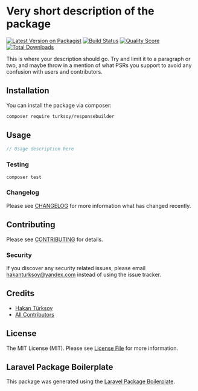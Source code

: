 # Very short description of the package

[![Latest Version on Packagist](https://img.shields.io/packagist/v/turksoy/responsebuilder.svg?style=flat-square)](https://packagist.org/packages/turksoy/responsebuilder)
[![Build Status](https://img.shields.io/travis/turksoy/responsebuilder/master.svg?style=flat-square)](https://travis-ci.org/turksoy/responsebuilder)
[![Quality Score](https://img.shields.io/scrutinizer/g/turksoy/responsebuilder.svg?style=flat-square)](https://scrutinizer-ci.com/g/turksoy/responsebuilder)
[![Total Downloads](https://img.shields.io/packagist/dt/turksoy/responsebuilder.svg?style=flat-square)](https://packagist.org/packages/turksoy/responsebuilder)

This is where your description should go. Try and limit it to a paragraph or two, and maybe throw in a mention of what PSRs you support to avoid any confusion with users and contributors.

## Installation

You can install the package via composer:

```bash
composer require turksoy/responsebuilder
```

## Usage

``` php
// Usage description here
```

### Testing

``` bash
composer test
```

### Changelog

Please see [CHANGELOG](CHANGELOG.md) for more information what has changed recently.

## Contributing

Please see [CONTRIBUTING](CONTRIBUTING.md) for details.

### Security

If you discover any security related issues, please email hakanturksoy@yandex.com instead of using the issue tracker.

## Credits

- [Hakan Türksoy](https://github.com/turksoy)
- [All Contributors](../../contributors)

## License

The MIT License (MIT). Please see [License File](LICENSE.md) for more information.

## Laravel Package Boilerplate

This package was generated using the [Laravel Package Boilerplate](https://laravelpackageboilerplate.com).